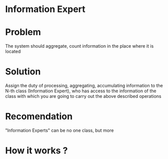 # Information Expert 

# Problem
The system should aggregate, count information in the place where it is located

# Solution
Assign the duty of processing, aggregating, accumulating information to the N-th class (Information Expert), who has access to the information of the class with which you are going to carry out the above described operations

# Recomendation
"Information Experts" can be no one class, but more

# How it works ?